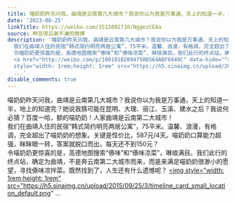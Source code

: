 ```yaml
---
title: 喵奶奶昨天问我，曲靖是云南第几大城市？我说你以为我是万事通，天上的知道一半，地上的知道完？她说我猜可能在昆明、大理、丽江、玉溪、建水之后？我说何必猜？...
date: '2023-08-25'
linkTitle: https://weibo.com/3515092710/NggezCEAa
source: 种豆得瓜谢不谦的微博
description: '喵奶奶昨天问我，曲靖是云南第几大城市？我说你以为我是万事通，天上的知道一半，地上的知道完？她说我猜可能在昆明、大理、丽江、玉溪、建水之后？我说何必猜？百度一哈，额的喵奶奶！人家曲靖是云南第二大城市！<br>
  我们在曲靖入住的民宿“韩式简约明亮两居公寓”，75平米。温馨、浪漫，有格调，完全超出了喵奶奶的想象。关键是性价比，587元/4天。喵奶奶口算能力超强，眯眯眼一转，答案就脱口而出，每天还不到150元？<br>
  令喵奶奶更惊喜的是，高德地图搜索“傣味”和“傣味凉菜”，琳琅满目。我们此行的终点站，确定为曲靖，不是奔云南第二大城市而来，而是来满足喵奶奶很渺小的愿望，寻找傣味凉拌菜。既然找到了，人生还有什么遗憾呢？
  <a href="http://weibo.com/p/100101B2094750D564ABF8449C" data-hide=""><span class="url-icon"><img
  style="width: 1rem;height: 1rem" src="https://h5.sinaimg.cn/upload/2015/09/25/3/timeline_card_small_location_default.png"
  ...'
disable_comments: true
---
```

喵奶奶昨天问我，曲靖是云南第几大城市？我说你以为我是万事通，天上的知道一半，地上的知道完？她说我猜可能在昆明、大理、丽江、玉溪、建水之后？我说何必猜？百度一哈，额的喵奶奶！人家曲靖是云南第二大城市！<br> 我们在曲靖入住的民宿“韩式简约明亮两居公寓”，75平米。温馨、浪漫，有格调，完全超出了喵奶奶的想象。关键是性价比，587元/4天。喵奶奶口算能力超强，眯眯眼一转，答案就脱口而出，每天还不到150元？<br> 令喵奶奶更惊喜的是，高德地图搜索“傣味”和“傣味凉菜”，琳琅满目。我们此行的终点站，确定为曲靖，不是奔云南第二大城市而来，而是来满足喵奶奶很渺小的愿望，寻找傣味凉拌菜。既然找到了，人生还有什么遗憾呢？ <a href="http://weibo.com/p/100101B2094750D564ABF8449C" data-hide=""><span class="url-icon"><img style="width: 1rem;height: 1rem" src="https://h5.sinaimg.cn/upload/2015/09/25/3/timeline_card_small_location_default.png" ...